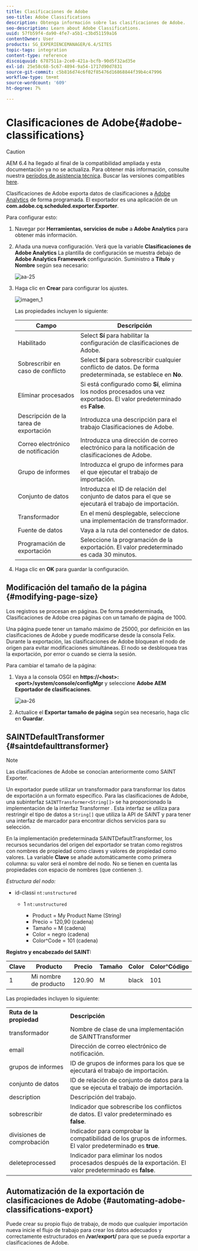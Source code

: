 ```yaml
---
title: Clasificaciones de Adobe
seo-title: Adobe Classifications
description: Obtenga información sobre las clasificaciones de Adobe.
seo-description: Learn about Adobe Classifications.
uuid: 57fb59f4-da90-4fe7-a5b1-c3bd51159a16
contentOwner: User
products: SG_EXPERIENCEMANAGER/6.4/SITES
topic-tags: integration
content-type: reference
discoiquuid: 6787511a-2ce0-421a-bcfb-90d5f32ad35e
exl-id: 25e58c68-5c67-4894-9a54-1717d90d7831
source-git-commit: c5b816d74c6f02f85476d16868844f39b4c47996
workflow-type: tm+mt
source-wordcount: '609'
ht-degree: 7%

---
```


# Clasificaciones de Adobe{#adobe-classifications}

>[!CAUTION]
>
>AEM 6.4 ha llegado al final de la compatibilidad ampliada y esta documentación ya no se actualiza. Para obtener más información, consulte nuestra [períodos de asistencia técnica](https://helpx.adobe.com/es/support/programs/eol-matrix.html). Buscar las versiones compatibles [here](https://experienceleague.adobe.com/docs/).

Clasificaciones de Adobe exporta datos de clasificaciones a [Adobe Analytics](/help/sites-administering/adobeanalytics.md) de forma programada. El exportador es una aplicación de un **com.adobe.cq.scheduled.exporter.Exporter**.

Para configurar esto:

1. Navegar por **Herramientas, servicios de nube** a **Adobe Analytics** para obtener más información.
1. Añada una nueva configuración. Verá que la variable **Clasificaciones de Adobe Analytics** La plantilla de configuración se muestra debajo de **Adobe Analytics Framework** configuración. Suministro a **Título** y **Nombre** según sea necesario:

   ![aa-25](assets/aa-25.png)

1. Haga clic en **Crear** para configurar los ajustes.

   ![imagen_1](assets/chlimage_1.png)

   Las propiedades incluyen lo siguiente:

   | **Campo** | **Descripción** |
   |---|---|
   | Habilitado | Select **Sí** para habilitar la configuración de clasificaciones de Adobe. |
   | Sobrescribir en caso de conflicto | Select **Sí** para sobrescribir cualquier conflicto de datos. De forma predeterminada, se establece en **No**. |
   | Eliminar procesados | Si está configurado como **Sí**, elimina los nodos procesados una vez exportados. El valor predeterminado es **False**. |
   | Descripción de la tarea de exportación | Introduzca una descripción para el trabajo Clasificaciones de Adobe. |
   | Correo electrónico de notificación | Introduzca una dirección de correo electrónico para la notificación de clasificaciones de Adobe. |
   | Grupo de informes | Introduzca el grupo de informes para el que ejecutar el trabajo de importación. |
   | Conjunto de datos | Introduzca el ID de relación del conjunto de datos para el que se ejecutará el trabajo de importación. |
   | Transformador | En el menú desplegable, seleccione una implementación de transformador. |
   | Fuente de datos | Vaya a la ruta del contenedor de datos. |
   | Programación de exportación | Seleccione la programación de la exportación. El valor predeterminado es cada 30 minutos. |

1. Haga clic en **OK** para guardar la configuración.

## Modificación del tamaño de la página {#modifying-page-size}

Los registros se procesan en páginas. De forma predeterminada, Clasificaciones de Adobe crea páginas con un tamaño de página de 1000.

Una página puede tener un tamaño máximo de 25000, por definición en las clasificaciones de Adobe y puede modificarse desde la consola Felix. Durante la exportación, las clasificaciones de Adobe bloquean el nodo de origen para evitar modificaciones simultáneas. El nodo se desbloquea tras la exportación, por error o cuando se cierra la sesión.

Para cambiar el tamaño de la página:

1. Vaya a la consola OSGI en **https://&lt;host>:&lt;port>/system/console/configMgr** y seleccione **Adobe AEM Exportador de clasificaciones**.

   ![aa-26](assets/aa-26.png)

1. Actualice el **Exportar tamaño de página** según sea necesario, haga clic en **Guardar**.

## SAINTDefaultTransformer {#saintdefaulttransformer}

>[!NOTE]
>
>Las clasificaciones de Adobe se conocían anteriormente como SAINT Exporter.

Un exportador puede utilizar un transformador para transformar los datos de exportación a un formato específico. Para las clasificaciones de Adobe, una subinterfaz `SAINTTransformer<String[]>` se ha proporcionado la implementación de la interfaz Transformer . Esta interfaz se utiliza para restringir el tipo de datos a `String[]` que utiliza la API de SAINT y para tener una interfaz de marcador para encontrar dichos servicios para su selección.

En la implementación predeterminada SAINTDefaultTransformer, los recursos secundarios del origen del exportador se tratan como registros con nombres de propiedad como claves y valores de propiedad como valores. La variable **Clave** se añade automáticamente como primera columna: su valor será el nombre del nodo. No se tienen en cuenta las propiedades con espacio de nombres (que contienen :).

*Estructura del nodo:*

* id-classi `nt:unstructured`

   * 1 `nt:unstructured`

      * Product = My Product Name (String)
      * Precio = 120,90 (cadena)
      * Tamaño = M (cadena)
      * Color = negro (cadena)
      * Color^Code = 101 (cadena)

**Registro y encabezado del SAINT:**

| **Clave** | **Producto** | **Precio** | **Tamaño** | **Color** | **Color^Código** |
|---|---|---|---|---|---|
| 1 | Mi nombre de producto | 120.90 | M | black | 101 |

Las propiedades incluyen lo siguiente:

<table> 
 <tbody> 
  <tr> 
   <td><strong>Ruta de la propiedad</strong></td> 
   <td><strong>Descripción</strong></td> 
  </tr> 
  <tr> 
   <td>transformador</td> 
   <td>Nombre de clase de una implementación de SAINTTransformer</td> 
  </tr> 
  <tr> 
   <td>email</td> 
   <td>Dirección de correo electrónico de notificación.</td> 
  </tr> 
  <tr> 
   <td>grupos de informes</td> 
   <td>ID de grupos de informes para los que se ejecutará el trabajo de importación. </td> 
  </tr> 
  <tr> 
   <td>conjunto de datos</td> 
   <td>ID de relación de conjunto de datos para la que se ejecuta el trabajo de importación. </td> 
  </tr> 
  <tr> 
   <td>description</td> 
   <td>Descripción del trabajo. <br /> </td> 
  </tr> 
  <tr> 
   <td>sobrescribir</td> 
   <td>Indicador que sobrescribe los conflictos de datos. El valor predeterminado es <strong>false</strong>.</td> 
  </tr> 
  <tr> 
   <td>divisiones de comprobación</td> 
   <td>Indicador para comprobar la compatibilidad de los grupos de informes. El valor predeterminado es <strong>true</strong>.</td> 
  </tr> 
  <tr> 
   <td>deleteprocessed</td> 
   <td>Indicador para eliminar los nodos procesados después de la exportación. El valor predeterminado es <strong>false</strong>.</td> 
  </tr> 
 </tbody> 
</table>

## Automatización de la exportación de clasificaciones de Adobe {#automating-adobe-classifications-export}

Puede crear su propio flujo de trabajo, de modo que cualquier importación nueva inicie el flujo de trabajo para crear los datos adecuados y correctamente estructurados en **/var/export/** para que se pueda exportar a clasificaciones de Adobe.

